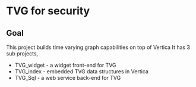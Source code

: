 # TVG for security 
## Goal 
This project builds time varying graph capabilities on top of Vertica
It has 3 sub projects,
* TVG_widget - a widget front-end for TVG
* TVG_index - embedded TVG data structures in Vertica
* TVG_Sql - a web service back-end for TVG
